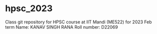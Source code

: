 # hpsc_2023
Class git repository for HPSC course at IIT Mandi (ME522) for 2023 Feb term
Name: KANAV SINGH RANA
Roll number: D22069
